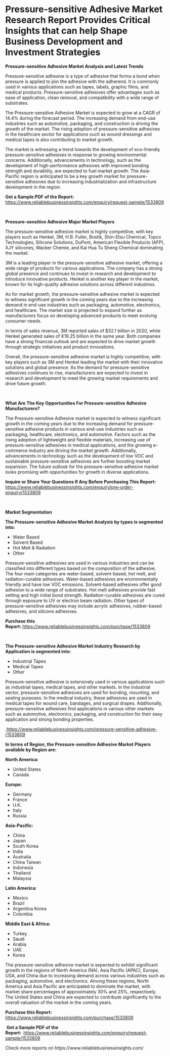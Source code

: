 <p><h1>Pressure-sensitive Adhesive Market Research Report Provides Critical Insights that can help Shape Business Development and Investment Strategies</h1></p><p><strong>Pressure-sensitive Adhesive Market Analysis and Latest Trends</strong></p>
<p><p>Pressure-sensitive adhesive is a type of adhesive that forms a bond when pressure is applied to join the adhesive with the adherend. It is commonly used in various applications such as tapes, labels, graphic films, and medical products. Pressure-sensitive adhesives offer advantages such as ease of application, clean removal, and compatibility with a wide range of substrates.</p><p>The Pressure-sensitive Adhesive Market is expected to grow at a CAGR of 14.4% during the forecast period. The increasing demand from end-use industries such as automotive, packaging, and construction is driving the growth of the market. The rising adoption of pressure-sensitive adhesives in the healthcare sector for applications such as wound dressings and medical tapes is also contributing to market growth.</p><p>The market is witnessing a trend towards the development of eco-friendly pressure-sensitive adhesives in response to growing environmental concerns. Additionally, advancements in technology, such as the development of high-performance adhesives with improved bonding strength and durability, are expected to fuel market growth. The Asia-Pacific region is anticipated to be a key growth market for pressure-sensitive adhesives due to increasing industrialization and infrastructure development in the region.</p></p>
<p><strong>Get a Sample PDF of the Report:&nbsp;</strong> <a href="https://www.reliablebusinessinsights.com/enquiry/request-sample/1533809">https://www.reliablebusinessinsights.com/enquiry/request-sample/1533809</a></p>
<p>&nbsp;</p>
<p><strong>Pressure-sensitive Adhesive Major Market Players</strong></p>
<p><p>The pressure-sensitive adhesive market is highly competitive, with key players such as Henkel, 3M, H.B. Fuller, Bostik, Shin-Etsu Chemical, Topco Technologies, Silicone Solutions, DuPont, American Flexible Products (AFP), XJY silicones, Wacker Chemie, and Kai Hua Tu Sheng Chemical dominating the market.</p><p>3M is a leading player in the pressure-sensitive adhesive market, offering a wide range of products for various applications. The company has a strong global presence and continues to invest in research and development to introduce innovative products. Henkel is another key player in the market, known for its high-quality adhesive solutions across different industries.</p><p>As for market growth, the pressure-sensitive adhesive market is expected to witness significant growth in the coming years due to the increasing demand in end-use industries such as packaging, automotive, electronics, and healthcare. The market size is projected to expand further as manufacturers focus on developing advanced products to meet evolving consumer needs.</p><p>In terms of sales revenue, 3M reported sales of $32.1 billion in 2020, while Henkel generated sales of €19.25 billion in the same year. Both companies have a strong financial outlook and are expected to drive market growth through strategic initiatives and product innovations.</p><p>Overall, the pressure-sensitive adhesive market is highly competitive, with key players such as 3M and Henkel leading the market with their innovative solutions and global presence. As the demand for pressure-sensitive adhesives continues to rise, manufacturers are expected to invest in research and development to meet the growing market requirements and drive future growth.</p></p>
<p>&nbsp;</p>
<p><strong>What Are The Key Opportunities For Pressure-sensitive Adhesive Manufacturers?</strong></p>
<p><p>The Pressure-sensitive Adhesive market is expected to witness significant growth in the coming years due to the increasing demand for pressure-sensitive adhesive products in various end-use industries such as packaging, healthcare, electronics, and automotive. Factors such as the rising adoption of lightweight and flexible materials, increasing use of pressure-sensitive adhesives in medical applications, and the growing e-commerce industry are driving the market growth. Additionally, advancements in technology such as the development of low VOC and sustainable pressure-sensitive adhesives are further boosting market expansion. The future outlook for the pressure-sensitive adhesive market looks promising with opportunities for growth in diverse applications.</p></p>
<p><strong>Inquire or Share Your Questions If Any Before Purchasing This Report:</strong> <a href="https://www.reliablebusinessinsights.com/enquiry/pre-order-enquiry/1533809">https://www.reliablebusinessinsights.com/enquiry/pre-order-enquiry/1533809</a></p>
<p>&nbsp;</p>
<p><strong>Market Segmentation</strong></p>
<p><strong>The Pressure-sensitive Adhesive Market Analysis by types is segmented into:</strong></p>
<p><ul><li>Water Based</li><li>Solvent Based</li><li>Hot Melt & Radiation</li><li>Other</li></ul></p>
<p><p>Pressure-sensitive adhesives are used in various industries and can be classified into different types based on the composition of the adhesive. The four main categories are water-based, solvent-based, hot melt, and radiation-curable adhesives. Water-based adhesives are environmentally friendly and have low VOC emissions. Solvent-based adhesives offer good adhesion to a wide range of substrates. Hot melt adhesives provide fast setting and high initial bond strength. Radiation-curable adhesives are cured through exposure to UV or electron beam radiation. Other types of pressure-sensitive adhesives may include acrylic adhesives, rubber-based adhesives, and silicone adhesives.</p></p>
<p><strong>Purchase this Report:&nbsp;</strong><a href="https://www.reliablebusinessinsights.com/purchase/1533809">https://www.reliablebusinessinsights.com/purchase/1533809</a></p>
<p>&nbsp;</p>
<p><strong>The Pressure-sensitive Adhesive Market Industry Research by Application is segmented into:</strong></p>
<p><ul><li>Industrial Tapes</li><li>Medical Tapes</li><li>Other</li></ul></p>
<p><p>Pressure-sensitive adhesive is extensively used in various applications such as industrial tapes, medical tapes, and other markets. In the industrial sector, pressure-sensitive adhesives are used for bonding, mounting, and sealing purposes. In the medical industry, these adhesives are used in medical tapes for wound care, bandages, and surgical drapes. Additionally, pressure-sensitive adhesives find applications in various other markets such as automotive, electronics, packaging, and construction for their easy application and strong bonding properties.</p></p>
<p><a href="https://www.reliablebusinessinsights.com/pressure-sensitive-adhesive-r1533809">&nbsp;https://www.reliablebusinessinsights.com/pressure-sensitive-adhesive-r1533809</a></p>
<p><strong>In terms of Region, the Pressure-sensitive Adhesive Market Players available by Region are:</strong></p>
<p>
    <p> <strong> North America: </strong>
        <ul>
            <li>United States</li>
            <li>Canada</li>
        </ul>
        </p> 
    <p> <strong> Europe: </strong>
        <ul>
            <li>Germany</li>
            <li>France</li>
            <li>U.K.</li>
            <li>Italy</li>
            <li>Russia</li>
        </ul>
        </p> 
    <p> <strong> Asia-Pacific: </strong>
        <ul>
            <li>China</li>
            <li>Japan</li>
            <li>South Korea</li>
            <li>India</li>
            <li>Australia</li>
            <li>China Taiwan</li>
            <li>Indonesia</li>
            <li>Thailand</li>
            <li>Malaysia</li>
        </ul>
        </p> 
    <p> <strong> Latin America: </strong>
        <ul>
            <li>Mexico</li>
            <li>Brazil</li>
            <li>Argentina Korea</li>
            <li>Colombia</li>
        </ul>
        </p> 
    <p> <strong> Middle East & Africa: </strong>
        <ul>
            <li>Turkey</li>
            <li>Saudi</li>
            <li>Arabia</li>
            <li>UAE</li>
            <li>Korea</li>
        </ul>
    </p>
    </p>
<p><p>The pressure-sensitive adhesive market is expected to exhibit significant growth in the regions of North America (NA), Asia Pacific (APAC), Europe, USA, and China due to increasing demand across various industries such as packaging, automotive, and electronics. Among these regions, North America and Asia Pacific are anticipated to dominate the market, with market share percentages of approximately 30% and 25%, respectively. The United States and China are expected to contribute significantly to the overall valuation of the market in the coming years.</p></p>
<p><strong>Purchase this Report: </strong><a href="https://www.reliablebusinessinsights.com/purchase/1533809">https://www.reliablebusinessinsights.com/purchase/1533809</a></p>
<p>&nbsp;<strong>Get a Sample PDF of the Report:&nbsp;&nbsp;</strong><a href="https://www.reliablebusinessinsights.com/enquiry/request-sample/1533809">https://www.reliablebusinessinsights.com/enquiry/request-sample/1533809</a></p>
<p><strong></strong></p>
<p>Check more reports on https://www.reliablebusinessinsights.com/</p>